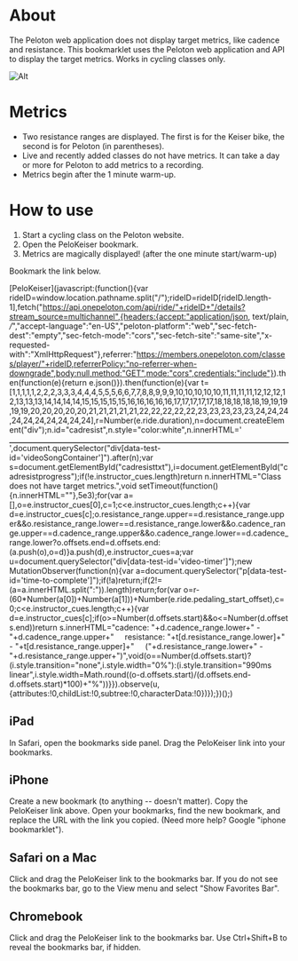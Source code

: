 # About
The Peloton web application does not display target metrics, like cadence and resistance. This bookmarklet uses the Peloton web application and API to display the target metrics. Works in cycling classes only.

![Alt](https://i.ibb.co/xqMqV4p/pelokeiser.jpg "Peloton class with target metrics")

# Metrics
- Two resistance ranges are displayed. The first is for the Keiser bike, the second is for Peloton (in parentheses).
- Live and recently added classes do not have metrics. It can take a day or more for Peloton to add metrics to a recording.
- Metrics begin after the 1 minute warm-up.

# How to use
1. Start a cycling class on the Peloton website.
2. Open the PeloKeiser bookmark.
3. Metrics are magically displayed! (after the one minute start/warm-up)

Bookmark the link below.

[PeloKeiser](javascript:(function(){var rideID=window.location.pathname.split("/");rideID=rideID[rideID.length-1],fetch("https://api.onepeloton.com/api/ride/"+rideID+"/details?stream_source=multichannel",{headers:{accept:"application/json, text/plain, */*","accept-language":"en-US","peloton-platform":"web","sec-fetch-dest":"empty","sec-fetch-mode":"cors","sec-fetch-site":"same-site","x-requested-with":"XmlHttpRequest"},referrer:"https://members.onepeloton.com/classes/player/"+rideID,referrerPolicy:"no-referrer-when-downgrade",body:null,method:"GET",mode:"cors",credentials:"include"}).then(function(e){return e.json()}).then(function(e){var t=[1,1,1,1,1,2,2,2,3,3,3,4,4,4,5,5,5,6,6,7,7,8,8,9,9,9,10,10,10,10,10,11,11,11,11,12,12,12,12,13,13,13,14,14,14,14,15,15,15,15,15,16,16,16,16,16,17,17,17,17,17,18,18,18,18,18,19,19,19,19,19,20,20,20,20,20,21,21,21,21,21,22,22,22,22,22,23,23,23,23,23,24,24,24,24,24,24,24,24,24,24],r=Number(e.ride.duration),n=document.createElement("div");n.id="cadresist",n.style="color:white",n.innerHTML='<div id="cadresisttxt" style="width:100%;color:white"></div><div style="margin-top:10px;width:100%; height:2px; background-color:#555555"><div id="cadresistprogress" style="width:0%;transition:990ms linear;height:2px;background-color:white"></div></div>',document.querySelector("div[data-test-id='videoSongContainer']").after(n);var s=document.getElementById("cadresisttxt"),i=document.getElementById("cadresistprogress");if(!e.instructor_cues.length)return n.innerHTML="Class does not have target metrics.",void setTimeout(function(){n.innerHTML=""},5e3);for(var a=[],o=e.instructor_cues[0],c=1;c<e.instructor_cues.length;c++){var d=e.instructor_cues[c];o.resistance_range.upper==d.resistance_range.upper&&o.resistance_range.lower==d.resistance_range.lower&&o.cadence_range.upper==d.cadence_range.upper&&o.cadence_range.lower==d.cadence_range.lower?o.offsets.end=d.offsets.end:(a.push(o),o=d)}a.push(d),e.instructor_cues=a;var u=document.querySelector("div[data-test-id='video-timer']");new MutationObserver(function(n){var a=document.querySelector("p[data-test-id='time-to-complete']");if(!a)return;if(2!=(a=a.innerHTML.split(":")).length)return;for(var o=r-(60*Number(a[0])+Number(a[1]))+Number(e.ride.pedaling_start_offset),c=0;c<e.instructor_cues.length;c++){var d=e.instructor_cues[c];if(o>=Number(d.offsets.start)&&o<=Number(d.offsets.end))return s.innerHTML="cadence: "+d.cadence_range.lower+" - "+d.cadence_range.upper+"&nbsp;&nbsp;&nbsp;&nbsp; resistance: "+t[d.resistance_range.lower]+" - "+t[d.resistance_range.upper]+"&nbsp;&nbsp;&nbsp;&nbsp; ("+d.resistance_range.lower+" - "+d.resistance_range.upper+")",void(o==Number(d.offsets.start)?(i.style.transition="none",i.style.width="0%"):(i.style.transition="990ms linear",i.style.width=Math.round((o-d.offsets.start)/(d.offsets.end-d.offsets.start)*100)+"%"))}}).observe(u,{attributes:!0,childList:!0,subtree:!0,characterData:!0})});})();)

## iPad
In Safari, open the bookmarks side panel. Drag the PeloKeiser link into your bookmarks.

## iPhone
Create a new bookmark (to anything -- doesn't matter). Copy the PeloKeiser link above. Open your bookmarks, find the new bookmark, and replace the URL with the link you copied. (Need more help? Google "iphone bookmarklet").

## Safari on a Mac
Click and drag the PeloKeiser link to the bookmarks bar. If you do not see the bookmarks bar, go to the View menu and select "Show Favorites Bar".

## Chromebook
Click and drag the PeloKeiser link to the bookmarks bar. Use Ctrl+Shift+B to reveal the bookmarks bar, if hidden.
